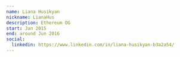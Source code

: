 ```yaml
---
name: Liana Husikyan
nickname: LianaHus
description: Ethereum OG
start: Jan 2015
end: around Jun 2016
social:
  linkedin: https://www.linkedin.com/in/liana-husikyan-b3a2a54/
---
```


